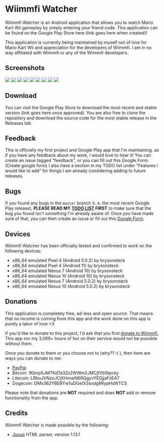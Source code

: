 # Wiimmfi Watcher

Wiimmfi Watcher is an Android application that allows you to watch Mario Kart Wii gameplay by simply entering your friend code. This application can be found on the Google Play Store here (link goes here when created)!

This application is currently being maintained by myself out of love for Mario Kart Wii and appreciation for the developers of Wiimmfi. I am in no way affiliated with Wiimmfi or any of the Wiimmfi developers.

## Screenshots

![](screenshots/sc-1.png)
![](screenshots/sc-1-dark.png)
![](screenshots/sc-2.png)
![](screenshots/sc-3.png)
![](screenshots/sc-3-dark.png)
![](screenshots/sc-4.png)
![](screenshots/sc-5.png)
![](screenshots/sc-6.png)
![](screenshots/sc-7.png)

## Download

You can visit the Google Play Store to download the most recent and stable version (link goes here once approved). You are also free to clone the repository and download the source code for the most stable release in the Releases tab. 

## Feedback

This is officially my first project and Google Play app that I'm maintaining, so if you have any feedback about my work, I would love to hear it! You can create an issue tagged "feedback", or you can fill out this Google Form. (Create google form) I also have a section in my TODO list under "Features I would like to add" for things I am already considering adding to future releases.

## Bugs

If you found any bugs in the `master` branch (i. e. the most recent Google Play release), **PLEASE READ MY [TODO LIST](https://github.com/brysonsteck/wiimmfi-watcher/blob/dev/TODO.md) FIRST** to make sure that the bug you found isn't something I'm already aware of. Once you have made sure of that, you can then create an issue or fill out this [Google Form](https://docs.google.com/forms/d/e/1FAIpQLSd6qCONAP2tsbHPgzu_CdZcHVHL5nx7q0XFqrVfExEc84kqUQ/viewform).

## Devices

Wiimmfi Watcher has been officially tested and confirmed to work on the following devices:
* x86_64 emulated Pixel 4 (Android 5.0.2) by brysonsteck
* x86_64 emulated Pixel 4 (Android 11) by brysonsteck
* x86_64 emulated Nexus 7 (Android 10) by brysonsteck
* x86_64 emulated Nexus 10 (Android 10) by brysonsteck
* x86_64 emulated Nexus 7 (Android 5.0.2) by brysonsteck
* x86_64 emulated Nexus 10 (Android 5.0.2) by brysonsteck

## Donations

This application is completely free, ad-less and open source. That means that no income is coming from this app and the work done on this app is purely a labor of love <3

If you'd like to donate to this project, I'd ask that you first [donate to Wiimmfi.](https://wiimmfi.de/donate) This app nor my 3,069+ hours of fun on their service would not be possible without them.

Once you donate to them or you choose not to (why?? :( ), then here are ways you can donate to me:
* [PayPal](https://www.paypal.com/donate/?business=steck.bryson%40gmail.com&item_name=Bryson+Steck&currency_code=USD&Z3JncnB0=)
* Bitcoin: 1Kbnp5JMTKd7a3Zs2WWm2JMCjfVb5tpcky
* Litecoin: LRboJVNzoJCjXHmwN6RQgyvYEQjjaFzEA7
* Dogecoin: DMx362YBEBYw1uDGetX3svdg8RypHsWTCS

Please note that donations are **NOT** required and does **NOT** add or remove functionality from the app.

## Credits

Wiimmfi Watcher is made possible by the following:
* [Jsoup](https://jsoup.org) HTML parser, version 1.13.1 

